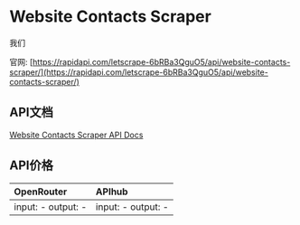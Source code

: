 # Website Contacts Scraper

我们

官网: [https://rapidapi.com/letscrape-6bRBa3QguO5/api/website-contacts-scraper/](https://rapidapi.com/letscrape-6bRBa3QguO5/api/website-contacts-scraper/)

## API文档

[Website Contacts Scraper API Docs](../apis/zh/Website_Contacts_Scraper.md)

## API价格

| OpenRouter | APIhub |
|:---|:---|
| input: - output: - | input: - output: - |
